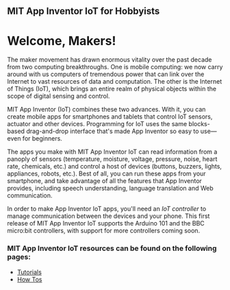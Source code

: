 ## MIT App Inventor IoT for Hobbyists

# Welcome, Makers!

The maker movement has drawn enormous vitality over the past decade
from two computing breakthroughs.  One is mobile
computing: we now carry around with us computers of tremendous power
that can link over the Internet to vast resources of data and computation.
The other is the Internet of Things (IoT), which brings an entire
realm of physical objects within the scope of digital sensing and
control.

MIT App Inventor (IoT) combines these two advances.  With it, you can
create mobile apps for smartphones and tablets that control IoT
sensors, actuator and other devices.  Programming for IoT uses the same
blocks-based drag-and-drop interface that's made App Inventor so easy to
use&mdash;even for beginners.

The apps you make with MIT App Inventor IoT can read information
from a panoply of sensors (temperature, moisture, voltage,
pressure, noise, heart rate, chemicals, etc.) and control a host
of devices (buttons, buzzers, lights, appliances, robots, etc.).
Best of all, you can run these apps from your smartphone, and take advantage of all the features that App Inventor provides, including speech understanding, language translation and Web communication.

In order to make App Inventor IoT apps, you'll need an <em>IoT
controller</em> to manage communication between the devices and your
phone.  This first release of MIT App Inventor IoT supports the
Arduino 101 and the BBC micro:bit controllers, with support for more
controllers coming soon.

### MIT App Inventor IoT resources can be found on the following pages:

-   [Tutorials](#/makers/tutorials)
-   [How Tos](#/makers/howtos)
